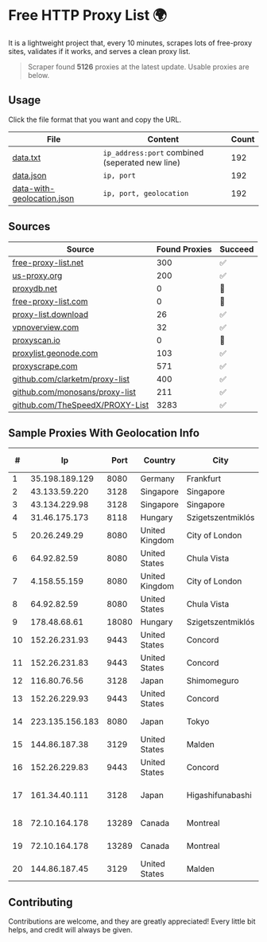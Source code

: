 
# Free HTTP Proxy List 🌍

It is a lightweight project that, every 10 minutes, scrapes lots of free-proxy sites, validates if it works, and serves a clean proxy list.


> Scraper found **5126** proxies at the latest update. Usable proxies are below.

## Usage

Click the file format that you want and copy the URL.


|File|Content|Count|
|----|-------|-----|
|[data.txt](https://raw.githubusercontent.com/themiralay/Proxy-List-World/master/data.txt)|`ip_address:port` combined (seperated new line)|192|
|[data.json](https://raw.githubusercontent.com/themiralay/Proxy-List-World/master/data.json)|`ip, port`|192|
|[data-with-geolocation.json](https://raw.githubusercontent.com/themiralay/Proxy-List-World/master/data-with-geolocation.json)|`ip, port, geolocation`|192|

## Sources

|Source|Found Proxies|Succeed|
|------|-------------|-------|
|[free-proxy-list.net](https://free-proxy-list.net)|300|✅|
|[us-proxy.org](https://www.us-proxy.org)|200|✅|
|[proxydb.net](http://proxydb.net)|0|🚫|
|[free-proxy-list.com](https://free-proxy-list.com/?page=&port=&type%5B%5D=http&type%5B%5D=https&up_time=0&search=Search)|0|🚫|
|[proxy-list.download](https://www.proxy-list.download/HTTP)|26|✅|
|[vpnoverview.com](https://vpnoverview.com/privacy/anonymous-browsing/free-proxy-servers)|32|✅|
|[proxyscan.io](https://www.proxyscan.io)|0|🚫|
|[proxylist.geonode.com](https://proxylist.geonode.com/api/proxy-list?limit=300&page=1&sort_by=lastChecked&sort_type=desc&protocols=http,https)|103|✅|
|[proxyscrape.com](https://api.proxyscrape.com/v2/?request=displayproxies&protocol=http&timeout=10000&country=all&ssl=all&anonymity=all)|571|✅|
|[github.com/clarketm/proxy-list](https://raw.githubusercontent.com/clarketm/proxy-list/master/proxy-list-raw.txt)|400|✅|
|[github.com/monosans/proxy-list](https://raw.githubusercontent.com/monosans/proxy-list/main/proxies/http.txt)|211|✅|
|[github.com/TheSpeedX/PROXY-List](https://raw.githubusercontent.com/TheSpeedX/PROXY-List/master/http.txt)|3283|✅|


## Sample Proxies With Geolocation Info

|#|Ip|Port|Country|City|Internet Service Provider|
|-|--|----|-------|----|-------------------------|
|1|35.198.189.129|8080|Germany|Frankfurt|Google LLC|
|2|43.133.59.220|3128|Singapore|Singapore|Aceville Pte.ltd|
|3|43.134.229.98|3128|Singapore|Singapore|Aceville Pte.ltd|
|4|31.46.175.173|8118|Hungary|Szigetszentmiklós|htc|
|5|20.26.249.29|8080|United Kingdom|City of London|Microsoft Corporation|
|6|64.92.82.59|8080|United States|Chula Vista|Momentum Telecom, Inc.|
|7|4.158.55.159|8080|United Kingdom|City of London|Microsoft Corporation|
|8|64.92.82.59|8080|United States|Chula Vista|Momentum Telecom, Inc.|
|9|178.48.68.61|18080|Hungary|Szigetszentmiklós|UPC|
|10|152.26.231.93|9443|United States|Concord|MCNC|
|11|152.26.231.83|9443|United States|Concord|MCNC|
|12|116.80.76.56|3128|Japan|Shimomeguro|InfoSphere|
|13|152.26.229.93|9443|United States|Concord|MCNC|
|14|223.135.156.183|8080|Japan|Tokyo|So-net Corporation|
|15|144.86.187.38|3129|United States|Malden|Charles River Operation|
|16|152.26.229.83|9443|United States|Concord|MCNC|
|17|161.34.40.111|3128|Japan|Higashifunabashi|NTT PC Communications, Inc.|
|18|72.10.164.178|13289|Canada|Montreal|GloboTech Communications|
|19|72.10.164.178|13289|Canada|Montreal|GloboTech Communications|
|20|144.86.187.45|3129|United States|Malden|Charles River Operation|



## Contributing

Contributions are welcome, and they are greatly appreciated! Every
little bit helps, and credit will always be given.


